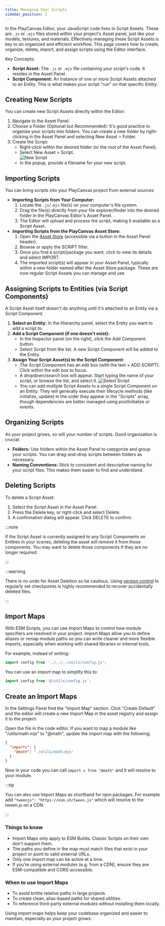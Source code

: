 ```yaml
---
title: Managing Your Scripts
sidebar_position: 1
---
```


In the PlayCanvas Editor, your JavaScript code lives in Script Assets. These are `.js` or `.mjs` files stored within your project's Asset panel, just like your models, textures, and materials. Effectively managing these Script Assets is key to an organized and efficient workflow. This page covers how to create, organize, delete, import, and assign scripts using the Editor interface.

Key Concepts:

* **Script Asset:** The `.js` or `.mjs` file containing your script's code. It resides in the Asset Panel.
* **Script Component:** An instance of one or more Script Assets attached to an Entity. This is what makes your script "run" on that specific Entity.

## Creating New Scripts

You can create new Script Assets directly within the Editor:

1. Navigate to the Asset Panel.
2. Choose a Folder (Optional but Recommended): It's good practice to organize your scripts into folders. You can create a new folder by right-clicking in the Asset Panel and selecting New Asset > Folder.
3. Create the Script:
    * Right-click within the desired folder (or the root of the Asset Panel).
    * Select New Asset > Script.  
    ![New Script](/img/user-manual/scripting/new-script.png)
    * In the popup, provide a filename for your new script.

## Importing Scripts

You can bring scripts into your PlayCanvas project from external sources:

* **Importing Scripts from Your Computer:**
    1. Locate the `.js`/`.mjs` file(s) on your computer's file system.
    2. Drag the file(s) directly from your file explorer/finder into the desired folder in the PlayCanvas Editor's Asset Panel.
    3. The Editor will upload and process the script, making it available as a Script Asset.
* **Importing Scripts from the PlayCanvas Asset Store:**
    1. Open the [Asset Store](/user-manual/assets/asset-store/) (accessible via a button in the Asset Panel header).
    2. Browse or apply the SCRIPT filter.
    3. Once you find a script/package you want, click to view its details and select IMPORT.
    4. The imported script(s) will appear in your Asset Panel, typically within a new folder named after the Asset Store package. These are now regular Script Assets you can manage and use.

## Assigning Scripts to Entities (via Script Components)

A Script Asset itself doesn't do anything until it's attached to an Entity via a Script Component.

1. **Select an Entity:** In the Hierarchy panel, select the Entity you want to add a script to.
2. **Add a Script Component (if one doesn't exist):**
    * In the Inspector panel (on the right), click the Add Component button.
    * Select Script from the list. A new Script Component will be added to the Entity.
3. **Assign Your Script Asset(s) to the Script Component:**
    * The Script Component has an edit box (with the text + ADD SCRIPT). Click within the edit box to focus.
    * A dropdown/search box will appear. Start typing the name of your script, or browse the list, and select it.
    ![Select Script](/img/user-manual/scripting/select-script.png)
    * You can add multiple Script Assets to a single Script Component on an Entity. They will generally execute their lifecycle methods (like initialize, update) in the order they appear in the "Scripts" array, though dependencies are better managed using postInitialize or events.

## Organizing Scripts

As your project grows, so will your number of scripts. Good organization is crucial:

* **Folders:** Use folders within the Asset Panel to categorize and group your scripts. You can drag-and-drop scripts between folders as necessary.
* **Naming Conventions:** Stick to consistent and descriptive naming for your script files. This makes them easier to find and understand.

## Deleting Scripts

To delete a Script Asset:

1. Select the Script Asset in the Asset Panel.
2. Press the Delete key, or right-click and select Delete.
3. A confirmation dialog will appear. Click DELETE to confirm.

:::note

If the Script Asset is currently assigned to any Script Components on Entities in your scenes, deleting the asset will remove it from those components. You may want to delete those components if they are no longer required.

:::

:::warning

There is no undo for Asset Deletion so be cautious. Using [version control](/user-manual/editor/version-control/) to regularly set checkpoints is highly recommended to recover accidentally deleted files.

:::

## Import Maps

With ESM Scripts, you can use Import Maps to control how module specifiers are resolved in your project. Import Maps allow you to define aliases or remap module paths so you can write cleaner and more flexible imports, especially when working with shared libraries or internal tools.

For example, instead of writing:

```js
import config from '../../../utils/config.js';
```

You can use an import map to simplify this to:

```js
import config from '@/utils/config.js';
```

## Create an Import Maps

In the Settings Panel find the "Import Map" section. Click "Create Default" and the editor will create a new Import Map in the asset registry and assign it to the project.

Open the file in the code editor. If you want to map a module like "/utils/math.mjs" to "@math", update the import map with the following;

```json
{
  "imports": {
    "@math": "./utils/math.mjs"
  }
}
```

Now in your code you can call `import x from "@math"` and it will resolve to your module.

:::tip

You can also use Import Maps as shorthand for npm packages. For example add `"tweenjs": "https://esm.sh/tween.js"` which will resolve to the tween.js on a CDN.

:::

### Things to know

- Import Maps only apply to ESM Builds. Classic Scripts on their own don't support them.
- The paths you define in the map must match files that exist in your project or point to valid external URLs.
- Only one import map can be active at a time.
- If you’re using external modules (e.g. from a CDN), ensure they are ESM-compatible and CORS-accessible.

### When to use Import Maps

- To avoid brittle relative paths in large projects.
- To create clean, alias-based paths for shared utilities.
- To reference third-party external modules without installing them locally.

Using import maps helps keep your codebase organized and easier to maintain, especially as your project grows.